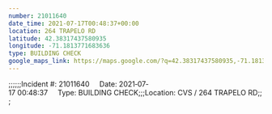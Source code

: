 ```yaml
---
number: 21011640
date_time: 2021-07-17T00:48:37+00:00
location: 264 TRAPELO RD
latitude: 42.38317437580935
longitude: -71.1813771683636
type: BUILDING CHECK
google_maps_link: https://maps.google.com/?q=42.38317437580935,-71.1813771683636
---
```


;;;;;;Incident #: 21011640     Date: 2021‐07‐17 00:48:37     Type: BUILDING CHECK;;;Location: CVS / 264 TRAPELO RD;;;
